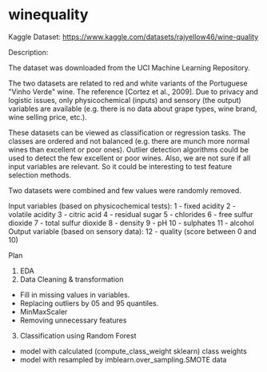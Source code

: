 # winequality
Kaggle Dataset: https://www.kaggle.com/datasets/rajyellow46/wine-quality

Description:

The dataset was downloaded from the UCI Machine Learning Repository.

The two datasets are related to red and white variants of the Portuguese "Vinho Verde" wine. The reference [Cortez et al., 2009]. Due to privacy and logistic issues, only physicochemical (inputs) and sensory (the output) variables are available (e.g. there is no data about grape types, wine brand, wine selling price, etc.).

These datasets can be viewed as classification or regression tasks. The classes are ordered and not balanced (e.g. there are munch more normal wines than excellent or poor ones). Outlier detection algorithms could be used to detect the few excellent or poor wines. Also, we are not sure if all input variables are relevant. So it could be interesting to test feature selection methods.

Two datasets were combined and few values were randomly removed.

Input variables (based on physicochemical tests):
1 - fixed acidity
2 - volatile acidity
3 - citric acid
4 - residual sugar
5 - chlorides
6 - free sulfur dioxide
7 - total sulfur dioxide
8 - density
9 - pH
10 - sulphates
11 - alcohol
Output variable (based on sensory data):
12 - quality (score between 0 and 10)

Plan
1. EDA 
2. Data Cleaning & transformation 
- Fill in missing values in variables.
- Replacing outliers by 05 and 95 quantiles.
- MinMaxScaler
- Removing unnecessary features
3. Classification using Random Forest
- model with calculated (compute_class_weight sklearn) class weights
- model with resampled by imblearn.over_sampling.SMOTE data
